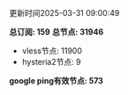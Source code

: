 更新时间2025-03-31 09:00:49

**总订阅: 159**
**总节点: 31946**
- vless节点: 11900
- hysteria2节点: 9

**google ping有效节点: 573**
